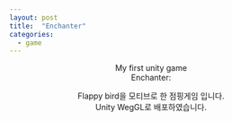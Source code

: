 ```yaml
---
layout: post
title:  "Enchanter"
categories:
  - game
---
```


<p align="center">
  My first unity game
  <br/>
  Enchanter: <https://bluesparrow2000.github.io/Enchanter/>
</p>


<p align="center">
  
</p>



<p align="center">
  Flappy bird을 모티브로 한 점핑게임 입니다.
  <br/>
  Unity WegGL로 배포하였습니다. 
</p>
